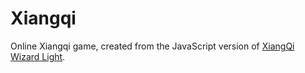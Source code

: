 # Xiangqi

Online Xiangqi game, created from the JavaScript version of [XiangQi Wizard Light](https://github.com/xqbase/xqwlight).

